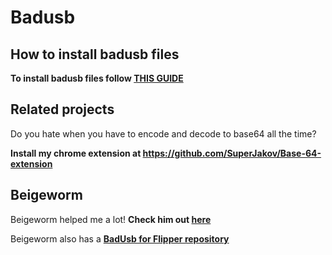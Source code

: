 # Badusb
## How to install badusb files

**To install badusb files follow [THIS GUIDE](/How2Install.pdf)**

## Related projects

Do you hate when you have to encode and decode to base64 all the time?

**Install my chrome extension at https://github.com/SuperJakov/Base-64-extension**

## Beigeworm

Beigeworm helped me a lot! **Check him out [here](https://github.com/beigeworm)**

Beigeworm also has a [**BadUsb for Flipper repository**](https://github.com/beigeworm/BadUSB-Files-For-FlipperZero)

